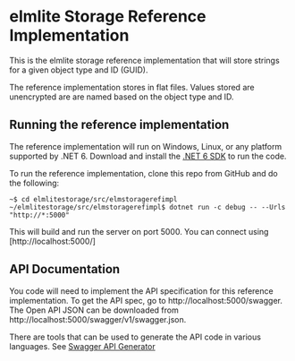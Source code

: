 # elmlite Storage Reference Implementation

This is the elmlite storage reference implementation that will store strings for a given object type and ID (GUID).

The reference implementation stores in flat files. Values stored are unencrypted are are named based on the object type and ID.

## Running the reference implementation

The reference implementation will run on Windows, Linux, or any platform supported by .NET 6. Download and install the [.NET 6 SDK](https://dotnet.microsoft.com/en-us/download/dotnet/6.0) to run the code.

To run the reference implementation, clone this repo from GitHub and do the following:

```
~$ cd elmlitestorage/src/elmstoragerefimpl
~/elmlitestorage/src/elmstoragerefimpl$ dotnet run -c debug -- --Urls "http://*:5000"
```

This will build and run the server on port 5000. You can connect using [http://localhost:5000/]

## API Documentation

You code will need to implement the API specification for this reference implementation. To get the API spec, go to 
http://localhost:5000/swagger. The Open API JSON can be downloaded from http://localhost:5000/swagger/v1/swagger.json.

There are tools that can be used to generate the API code in various languages. See  [Swagger API Generator](https://github.com/swagger-api/swagger-codegen#to-generate-a-sample-client-library)
